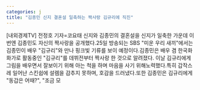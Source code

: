 ```yaml
---
categories: j
title: "김종민 신지 결혼설 일축하는 짝사랑 김규리에 직진"
---
```

[내외경제TV] 전정호 기자=코요태 신지와 김종민의 결혼설을 신지가 일축한 가운데 이번엔 김종민도 자신의 짝사랑을 공개했다.25일 방송되는 SBS "미운 우리 새끼"에서는 김종민이 배우 "김규리"와 만나 핑크빛 기류를 보이 예정이다.김종민은 배우 겸 한국화 화가로 활동중인 "김규리"를 데뷔전부터 짝사랑 한 것으로 알려졌다. 이날 김규리에게 그림을 배우면서 잘보이기 위해 아는 척을 하며 마음을 사기 위해노력했다.특히 갑작스레 일어난 스킨쉽에 설렘을 감추지 못하며, 호감을 드러냈다.또한 김종민은 김규리에게 "동갑은 어때?", "조금 모